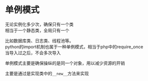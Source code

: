 # 单例模式

无论实例化多少次，确保只有一个类  
相当于一个静态类，全局只有一个  
  
比如数据库类、日志类、线程池等。  
python的import机制也属于一种单例模式，相当于php中的require_once  
当导入过之后，不会多次导入  

单例模式主要是确保操纵的是同一个对象，用以减少资源的开销  
  
主要是通过是实现类中的`__new__`方法来实现